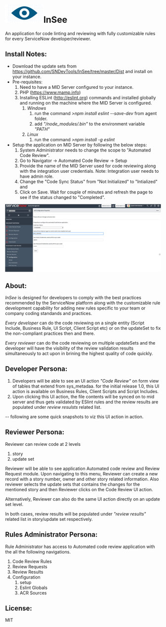 # ![InSee logo](Readme-assets/InSee-Logo.png)InSee

An application for code linting and reviewing with fully customizable rules for every ServiceNow developer/reviewer.

## Install Notes:

* Download the update sets from https://github.com/SNDevTools/InSee/tree/master/Dist and install on your instance.
* Pre-requisites: 
     1. Need to have a MID Server configured to your instance. 
     2. PHP (https://www.mamp.info) 
     3. Installing ESLint (http://eslint.org) commands and installed globally and running on the machine where the MID Server is configured.
          1. *Windows*
               1. run the command  *>npm install eslint --save-dev* from agent folder.
               2. add *"<Agent folder>/node_modules/.bin"* to the environment variable *"PATH"*
          2. *Linux*
               1. run the command *>npm install -g eslint*
* Setup the application on MID Server by following the below steps:
     1. System Administrator needs to change the scope to "Automated Code Review". 
     2. Go to Navigator -> Automated Code Review -> Setup
     3. Provide the name of the MID Server used for code reviewing along with the integration user credentials. 
     Note: Integration user needs to have admin role.
     4. Change the "Code Sync Status" from "Not Initialized" to "Intialized" and
     5. Click on Save. Wait for couple of minutes and refresh the page to see if the status changed to "Completed".
     
     
 ![Setup Process](Readme-assets/Setup-process.png)
 
## About:

*InSee* is designed for developers to comply with the best practices recommended by the ServiceNow platform along with the customizable rule development capability for adding new rules specific to your team or company coding standands and practices.

*Every developer* can do the code reviewing on a single entity (Script Include, Business Rule, UI Script, Client Script etc) or on the updateSet to fix the non-compliant practices then and there. 

*Every reviewer* can do the code reviewing on multiple updateSets and the developer will have the visibility of the review validation results simultaneously to act upon in brining the highest quality of code quickly.

## Developer Persona:

1. Developers will be able to see an UI action *"Code Review"* on form view of tables that extend from sys_metadaa. for the initial release 1.0, this UI action is available on Business Rules, Client Scripts and Script Includes.
2. Upon clicking this UI action, the file contents will be synced on to mid server and thus gets validated by ESlint rules and the review results are populated under *review resulsts* related list.

-- following are some quick snapshots to viz this UI action in action.

## Reviewer Persona:

Reviewer can review code at 2 levels
  1. story
  2. update set
  
  Reviewer will be able to see application Automated code review and Review Request module. Upon navigating to this menu, Reviewer can create a new record with a story number, owner and other story related information. Also reviewer selects the update sets that contains the changes for the mentioned story and then Reviewer clicks on the Code Review UI action.
  
  Alternatively, Reviewer can also do the same UI action directly on an update set level.
  
  In both cases, review results will be populated under *"review results"* related list in story/update set respectively.

## Rules Administrator Persona:

Rule Administrator has access to Automated code review application with the all the following navigations.

1. Code Review Rules
2. Review Requests
3. Review Results
4. Configuration
     1. setup
     2. Eslint Globals
     3. ACR Sources

## License:

MIT
